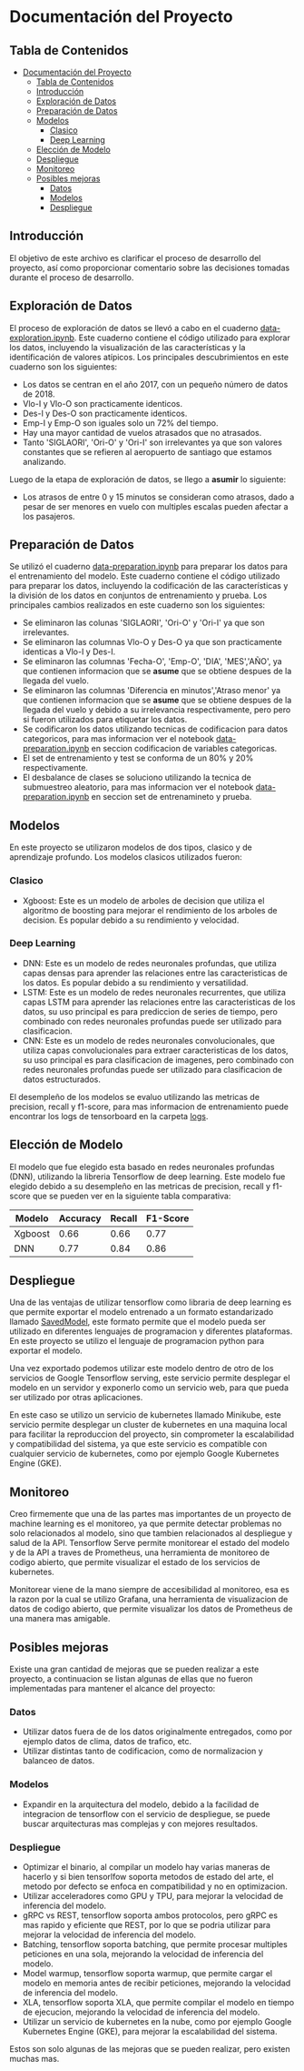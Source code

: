 # Documentación del Proyecto

## Tabla de Contenidos
- [Documentación del Proyecto](#documentación-del-proyecto)
  - [Tabla de Contenidos](#tabla-de-contenidos)
  - [Introducción](#introducción)
  - [Exploración de Datos](#exploración-de-datos)
  - [Preparación de Datos](#preparación-de-datos)
  - [Modelos](#modelos)
    - [Clasico](#clasico)
    - [Deep Learning](#deep-learning)
  - [Elección de Modelo](#elección-de-modelo)
  - [Despliegue](#despliegue)
  - [Monitoreo](#monitoreo)
  - [Posibles mejoras](#posibles-mejoras)
    - [Datos](#datos)
    - [Modelos](#modelos-1)
    - [Despliegue](#despliegue-1)

## Introducción

El objetivo de este archivo es clarificar el proceso de desarrollo del proyecto, así como proporcionar comentario sobre las decisiones tomadas durante el proceso de desarrollo.

## Exploración de Datos

El proceso de exploración de datos se llevó a cabo en el cuaderno [data-exploration.ipynb](#notebooks/data-exploration.ipynb). Este cuaderno contiene el código utilizado para explorar los datos, incluyendo la visualización de las características y la identificación de valores atípicos. Los principales descubrimientos en este cuaderno son los siguientes:

- Los datos se centran en el año 2017, con un pequeño número de datos de 2018.
- Vlo-I y Vlo-O son practicamente identicos.
- Des-I y Des-O son practicamente identicos.
- Emp-I y Emp-O son iguales solo un 72% del tiempo.
- Hay una mayor cantidad de vuelos atrasados que no atrasados.
- Tanto 'SIGLAORI', 'Ori-O' y 'Ori-I' son irrelevantes ya que son valores constantes que se refieren al aeropuerto de santiago que estamos analizando.

Luego de la etapa de exploración de datos, se llego a __asumir__ lo siguiente:

- Los atrasos de entre 0 y 15 minutos se consideran como atrasos, dado a pesar de ser menores en vuelo con multiples escalas pueden afectar a los pasajeros.

## Preparación de Datos

Se utilizó el cuaderno [data-preparation.ipynb](#notebooks/data-preparation.ipynb) para preparar los datos para el entrenamiento del modelo. Este cuaderno contiene el código utilizado para preparar los datos, incluyendo la codificación de las características y la división de los datos en conjuntos de entrenamiento y prueba. Los principales cambios realizados en este cuaderno son los siguientes:

- Se eliminaron las colunas 'SIGLAORI', 'Ori-O' y 'Ori-I' ya que son irrelevantes.
- Se eliminaron las columnas Vlo-O y Des-O ya que son practicamente identicas a Vlo-I y Des-I.
- Se eliminaron las columnas 'Fecha-O', 'Emp-O', 'DIA', 'MES','AÑO', ya que contienen informacion que se __asume__ que se obtiene despues de la llegada del vuelo.
- Se eliminaron las columnas 'Diferencia en minutos','Atraso menor' ya que contienen informacion que se __asume__ que se obtiene despues de la llegada del vuelo y debido a su irrelevancia respectivamente, pero pero si fueron utilizados para etiquetar los datos.
- Se codificaron los datos utilizando tecnicas de codificacion para datos categoricos, para mas informacion ver el notebook [data-preparation.ipynb](#notebooks/data-preparation.ipynb) en seccion codificacion de variables categoricas.
- El set de entrenamiento y test se conforma de un 80% y 20% respectivamente.
- El desbalance de clases se soluciono utilizando la tecnica de submuestreo aleatorio, para mas informacion ver el notebook [data-preparation.ipynb](#notebooks/data-preparation.ipynb) en seccion set de entrenamineto y prueba.

## Modelos

En este proyecto se utilizaron modelos de dos tipos, clasico y de aprendizaje profundo. Los modelos clasicos utilizados fueron:

### Clasico

- Xgboost: Este es un modelo de arboles de decision que utiliza el algoritmo de boosting para mejorar el rendimiento de los arboles de decision. Es popular debido a su rendimiento y velocidad.

### Deep Learning

- DNN: Este es un modelo de redes neuronales profundas, que utiliza capas densas para aprender las relaciones entre las caracteristicas de los datos. Es popular debido a su rendimiento y versatilidad.
- LSTM: Este es un modelo de redes neuronales recurrentes, que utiliza capas LSTM para aprender las relaciones entre las caracteristicas de los datos, su uso principal es para prediccion de series de tiempo, pero combinado con redes neuronales profundas puede ser utilizado para clasificacion.
- CNN: Este es un modelo de redes neuronales convolucionales, que utiliza capas convolucionales para extraer caracteristicas de los datos, su uso principal es para clasificacion de imagenes, pero combinado con redes neuronales profundas puede ser utilizado para clasificacion de datos estructurados.

El desempleño de los modelos se evaluo utilizando las metricas de precision, recall y f1-score, para mas informacion de entrenamiento puede encontrar los logs de tensorboard en la carpeta [logs](#logs).

## Elección de Modelo

El modelo que fue elegido esta basado en redes neuronales profundas (DNN), utilizando la libreria Tensorflow de deep learning. Este modelo fue elegido debido a su desempleño en las metricas de precision, recall y f1-score que se pueden ver en la siguiente tabla comparativa:

| Modelo | Accuracy | Recall | F1-Score |
| ------ | --------- | ------ | -------- |
| Xgboost | 0.66 | 0.66 | 0.77 |
| DNN | 0.77 | 0.84 | 0.86 |

## Despliegue

Una de las ventajas de utilizar tensorflow como libraria de deep learning es que permite exportar el modelo entrenado a un formato estandarizado llamado [SavedModel](https://www.tensorflow.org/guide/saved_model), este formato permite que el modelo pueda ser utilizado en diferentes lenguajes de programacion y diferentes plataformas. En este proyecto se utilizo el lenguaje de programacion python para exportar el modelo.

Una vez exportado podemos utilizar este modelo dentro de otro de los servicios de Google Tensorflow serving, este servicio permite desplegar el modelo en un servidor y exponerlo como un servicio web, para que pueda ser utilizado por otras aplicaciones.

En este caso se utilizo un servicio de kubernetes llamado Minikube, este servicio permite desplegar un cluster de kubernetes en una maquina local para facilitar la reproduccion del proyecto, sin comprometer la escalabilidad y compatibilidad del sistema, ya que este servicio es compatible con cualquier servicio de kubernetes, como por ejemplo Google Kubernetes Engine (GKE).



## Monitoreo

Creo firmemente que una de las partes mas importantes de un proyecto de machine learning es el monitoreo, ya que permite detectar problemas no solo relacionados al modelo, sino que tambien relacionados al despliegue y salud de la API. Tensorflow Serve permite monitorear el estado del modelo y de la API a traves de Prometheus, una herramienta de monitoreo de codigo abierto, que permite visualizar el estado de los servicios de kubernetes.

Monitorear viene de la mano siempre de accesibilidad al monitoreo, esa es la razon por la cual se utilizo Grafana, una herramienta de visualizacion de datos de codigo abierto, que permite visualizar los datos de Prometheus de una manera mas amigable.

## Posibles mejoras

Existe una gran cantidad de mejoras que se pueden realizar a este proyecto, a continuacion se listan algunas de ellas que no fueron implementadas para mantener el alcance del proyecto:

### Datos

- Utilizar datos fuera de de los datos originalmente entregados, como por ejemplo datos de clima, datos de trafico, etc.
- Utilizar distintas tanto de codificacion, como de normalizacion y balanceo de datos.

### Modelos

- Expandir en la arquitectura del modelo, debido a la facilidad de integracion de tensorflow con el servicio de despliegue, se puede buscar arquitecturas mas complejas y con mejores resultados.

### Despliegue

- Optimizar el binario, al compilar un modelo hay varias maneras de hacerlo y si bien tensorlfow soporta metodos de estado del arte, el metodo por defecto se enfoca en compatibilidad y no en optimizacion.
- Utilizar acceleradores como GPU y TPU, para mejorar la velocidad de inferencia del modelo.
- gRPC vs REST, tensorflow soporta ambos protocolos, pero gRPC es mas rapido y eficiente que REST, por lo que se podria utilizar para mejorar la velocidad de inferencia del modelo.
- Batching, tensorflow soporta batching, que permite procesar multiples peticiones en una sola, mejorando la velocidad de inferencia del modelo.
- Model warmup, tensorflow soporta warmup, que permite cargar el modelo en memoria antes de recibir peticiones, mejorando la velocidad de inferencia del modelo.
- XLA, tensorflow soporta XLA, que permite compilar el modelo en tiempo de ejecucion, mejorando la velocidad de inferencia del modelo.
- Utilizar un servicio de kubernetes en la nube, como por ejemplo Google Kubernetes Engine (GKE), para mejorar la escalabilidad del sistema.

Estos son solo algunas de las mejoras que se pueden realizar, pero existen muchas mas.